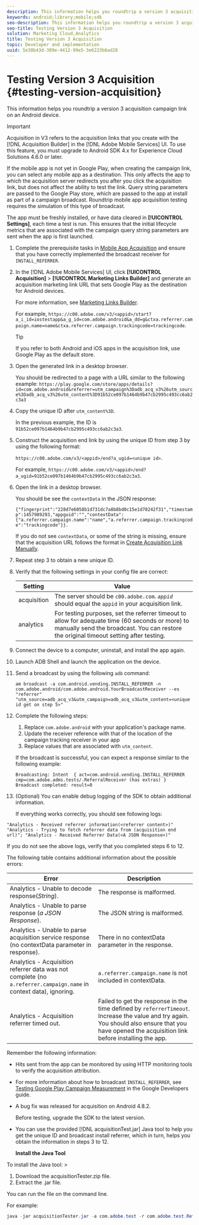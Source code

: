 ```yaml
---
description: This information helps you roundtrip a version 3 acquisition campaign link on an Android device.
keywords: android;library;mobile;sdk
seo-description: This information helps you roundtrip a version 3 acquisition campaign link on an Android device.
seo-title: Testing Version 3 Acquisition
solution: Marketing Cloud,Analytics
title: Testing Version 3 Acquisition
topic: Developer and implementation
uuid: 5e38b43d-389e-4412-99e5-3e6223b6ad28
---
```


# Testing Version 3 Acquisition {#testing-version-acquisition}

This information helps you roundtrip a version 3 acquisition campaign link on an Android device.

>[!IMPORTANT]
>
>Acquisition in V3 refers to the acquisition links that you create with the [!DNL Acquisition Builder] in the [!DNL Adobe Mobile Services] UI. To use this feature, you must upgrade to Android SDK 4.x for Experience Cloud Solutions 4.6.0 or later.

If the mobile app is not yet in Google Play, when creating the campaign link, you can select any mobile app as a destination. This only affects the app to which the acquisition server redirects you after you click the acquisition link, but does not affect the ability to test the link. Query string parameters are passed to the Google Play store, which are passed to the app at install as part of a campaign broadcast. Roundtrip mobile app acquisition testing requires the simulation of this type of broadcast.

The app must be freshly installed, or have data cleared in **[!UICONTROL Settings]**, each time a test is run. This ensures that the initial lifecycle metrics that are associated with the campaign query string parameters are sent when the app is first launched. 

1. Complete the prerequisite tasks in [Mobile App Acquisition](/help/android/acquisition-main/acquisition.md) and ensure that you have correctly implemented the broadcast receiver for `INSTALL_REFERRER`.
1. In the [!DNL Adobe Mobile Services] UI, click  **[!UICONTROL Acquisition]** > **[!UICONTROL Marketing Links Builder]** and generate an acquisition marketing link URL that sets Google Play as the destination for Android devices.

   For more information, see [Marketing Links Builder](/help/using/acquisition-main/c-marketing-links-builder/c-marketing-links-builder.md).

   For example, `https://c00.adobe.com/v3/<appid>/start?a_i_id=iostestapp&a_g_id=com.adobe.android&a_dd=g&ctxa.referrer.campaign.name=name&ctxa.referrer.campaign.trackingcode=trackingcode`.

   >[!TIP]
   >
   >If you refer to both Android and iOS apps in the acquisition link, use Google Play as the default store.

1. Open the generated link in a desktop browser.

    You should be redirected to a page with a URL similar to the following example:
   `https://play.google.com/store/apps/details?id=com.adobe.android&referrer=utm_campaign%3Dadb_acq_v3%26utm_source%3Dadb_acq_v3%26utm_content%3D91b52ce097b1464b9b47cb2995c493cc6ab2c3a3`

1. Copy the unique ID after `utm_content%3D`.

   In the previous example, the ID is `91b52ce097b1464b9b47cb2995c493cc6ab2c3a3`. 

1. Construct the acquisition end link by using the unique ID from step 3 by using the following format:

   `https://c00.adobe.com/v3/<appid>/end?a_ugid=<unique id>`.

   For example, `https://c00.adobe.com/v3/<appid>/end?a_ugid=91b52ce097b1464b9b47cb2995c493cc6ab2c3a3`.

1. Open the link in a desktop browser.

   You should be see the `contextData` in the JSON response:

   `{"fingerprint":"228d7e6058b1d731dc7a8b8bd0c15e1d78242f31","timestamp":1457989293,"appguid":"","contextData":{"a.referrer.campaign.name":"name","a.referrer.campaign.trackingcode":"trackingcode"}}.`

   If you do not see `contextData`, or some of the string is missing, ensure that the acquisition URL follows the format in [Create Acquisition Link Manually](/help/using/acquisition-main/c-marketing-links-builder/acquisition-link-manual.md). 
1. Repeat step 3 to obtain a new unique ID.
1. Verify that the following settings in your config file are correct:

    | Setting | Value |
    |--- |--- |
    |acquisition|The server should be `c00.adobe.com`.   *`appid`*  should equal the `appid`  in your acquisition link.|
    |analytics|For testing purposes, set the referrer timeout to allow for adequate time (60 seconds or more) to manually send the broadcast. You can restore the original timeout setting after testing.|

1. Connect the device to a computer, uninstall, and install the app again.
1. Launch ADB Shell and launch the application on the device.
1. Send a broadcast by using the following `adb` command:

   `am broadcast -a com.android.vending.INSTALL_REFERRER -n com.adobe.android/com.adobe.android.YourBroadcastReceiver --es "referrer" "utm_source=adb_acq_v3&utm_campaign=adb_acq_v3&utm_content=<unique id get on step 5>"`

1. Complete the following steps:
   1. Replace `com.adobe.android` with your application's package name.
   1. Update the receiver reference with that of the location of the campaign tracking receiver in your app
   1. Replace values that are associated with `utm_content`.

   If the broadcast is successful, you can expect a response similar to the following example:

   `Broadcasting: Intent 
   { act=com.android.vending.INSTALL_REFERRER cmp=com.adobe.adms.tests/.ReferralReceiver (has extras) } 
   Broadcast completed: result=0`

1. (Optional) You can enable debug logging of the SDK to obtain additional information.

   If everything works correctly, you should see following logs:

  `"Analytics - Received referrer information(<referrer content>)"   "Analytics - Trying to fetch referrer data from (acquisition end url)"; "Analytics - Received Referrer Data(<A JSON Response>)"`

   If you do not see the above logs, verify that you completed steps 6 to 12.

   The following table contains additional information about the possible errors: 

  | Error | Description|
  |--- |--- |
  |Analytics - Unable to decode response(*String*).|The response is malformed.|
  |Analytics - Unable to parse response (*a JSON Response*).|The JSON string is malformed.|
  |Analytics - Unable to parse acquisition service response (no contextData parameter in response).|There in no  contextData  parameter in the response.|
  |Analytics - Acquisition referrer data was not complete (no `a.referrer.campaign.name` in context data), ignoring.|`a.referrer.campaign.name`  is not included in  contextData.|
  |Analytics - Acquisition referrer timed out.|Failed to get the response in the time defined by `referrerTimeout`. Increase the value and try again.  You should also ensure that you have opened the acquisition link before installing the app.|

Remember the following information: 

* Hits sent from the app can be monitored by using HTTP monitoring tools to verify the acquisition attribution. 
* For more information about how to broadcast `INSTALL_REFERRER`, see [Testing Google Play Campaign Measurement](https://developers.google.com/analytics/solutions/testing-play-campaigns) in the Google Developers guide. 

* A bug fix was released for acquisition on Android 4.8.2. 

  Before testing, upgrade the SDK to the latest version. 

* You can use the provided [!DNL acquisitionTest.jar] Java tool to help you get the unique ID and broadcast install referrer, which in turn, helps you obtain the information in steps 3 to 12. 

  **Install the Java Tool** 

To install the Java tool: >
1. Download the acquisitionTester.zip file. 
1. Extract the .jar file. 

You can run the file on the command line. 

For example: 

```java
java -jar acquisitionTester.jar -a com.adobe.test -r com.adobe.test.ReferrerReceiver -l "https://c00.adobe.com/v3/appid/start?a_i_id=123456&a_g_id=com.adobe.test&a_dd=i&ctxa.referrer.campaign.name=name&ctxa.referrer.campaign.trackingcode=1234
```
